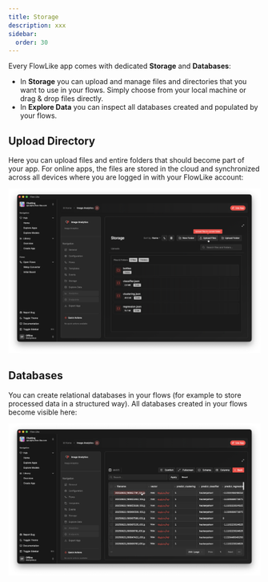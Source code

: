 ```yaml
---
title: Storage
description: xxx
sidebar:
  order: 30
---
```


Every FlowLike app comes with dedicated **Storage** and **Databases**:
- In **Storage** you can upload and manage files and directories that you want to use in your flows. Simply choose from your local machine or drag & drop files directly.
- In **Explore Data** you can inspect all databases created and populated by your flows.

## Upload Directory
Here you can upload files and entire folders that should become part of your app. For online apps, the files are stored in the cloud and synchronized across all devices where you are logged in with your FlowLike account:

![Manage Storage in FlowLike Apps](../../../assets/AppStorage.webp)

## Databases
You can create relational databases in your flows (for example to store processed data in a structured way). All databases created in your flows become visible here:

![Explore and Manage Databases in FlowLike Apps](../../../assets/AppDatabases.webp)
